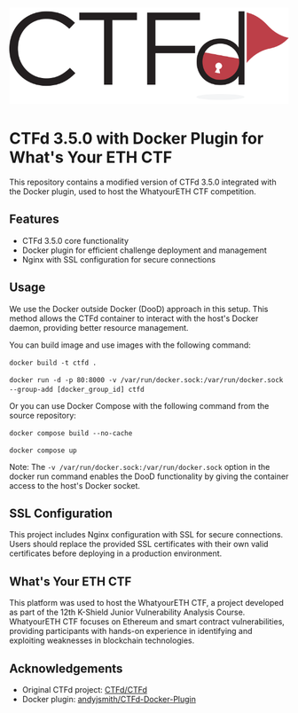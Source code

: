 # ![](https://github.com/CTFd/CTFd/blob/master/CTFd/themes/core/static/img/logo.png?raw=true)

# CTFd 3.5.0 with Docker Plugin for What's Your ETH CTF
This repository contains a modified version of CTFd 3.5.0 integrated with the Docker plugin, used to host the WhatyourETH CTF competition.

## Features
- CTFd 3.5.0 core functionality
- Docker plugin for efficient challenge deployment and management
- Nginx with SSL configuration for secure connections

## Usage
We use the Docker outside Docker (DooD) approach in this setup. This method allows the CTFd container to interact with the host's Docker daemon, providing better resource management.

You can build image and use images with the following command:

`docker build -t ctfd .`

`docker run -d -p 80:8000 -v /var/run/docker.sock:/var/run/docker.sock --group-add [docker_group_id] ctfd`

Or you can use Docker Compose with the following command from the source repository:

`docker compose build --no-cache`

`docker compose up`

Note: The `-v /var/run/docker.sock:/var/run/docker.sock` option in the docker run command enables the DooD functionality by giving the container access to the host's Docker socket.

## SSL Configuration
This project includes Nginx configuration with SSL for secure connections. Users should replace the provided SSL certificates with their own valid certificates before deploying in a production environment.

## What's Your ETH CTF
This platform was used to host the WhatyourETH CTF, a project developed as part of the 12th K-Shield Junior Vulnerability Analysis Course. WhatyourETH CTF focuses on Ethereum and smart contract vulnerabilities, providing participants with hands-on experience in identifying and exploiting weaknesses in blockchain technologies.

## Acknowledgements
- Original CTFd project: [CTFd/CTFd](https://github.com/CTFd/CTFd)
- Docker plugin: [andyjsmith/CTFd-Docker-Plugin](https://github.com/andyjsmith/CTFd-Docker-Plugin)
